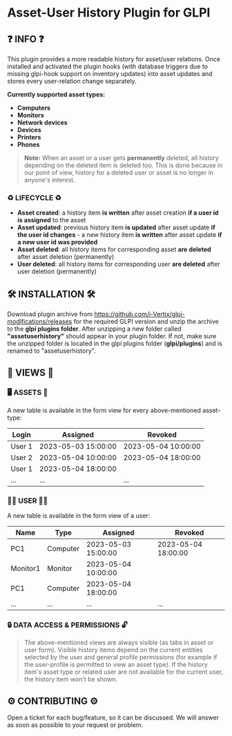 # Asset-User History Plugin for GLPI

## ❓ INFO ❓

This plugin provides a more readable history for asset/user relations.
Once installed and activated the plugin hooks (with database triggers due to missing glpi-hook support on inventory updates) into asset updates and stores every user-relation change separately.

**Currently supported asset types:**

* **Computers**
* **Monitors**
* **Network devices**
* **Devices**
* **Printers**
* **Phones**

> **Note:**
> When an asset or a user gets **permanently** deleted, all history depending on the deleted item is deleted too.
> This is done because in our point of view, history for a deleted user or asset is no longer in anyone's interest.

### ♻️ LIFECYCLE ♻️

* **Asset created**: a history item **is written** after asset creation **if a user id is assigned** to the asset
* **Asset updated**: previous history item **is updated** after asset update **if the user id changes** - a new history
  item **is written** after asset update **if a new user id was provided**
* **Asset deleted**: all history items for corresponding asset **are deleted** after asset deletion (permanently)
* **User deleted**: all history items for corresponding user **are deleted** after user deletion (permanently)

## 🛠️ INSTALLATION 🛠️

Download plugin archive from https://github.com/i-Vertix/glpi-modifications/releases for the required GLPI version and
unzip the archive to the **glpi plugins folder**. After unzipping a new folder called **"assetuserhistory"** should
appear in your plugin folder.
If not, make sure the unzipped folder is located in the glpi plugins folder (**glpi/plugins**) and is renamed to
"assetuserhistory".

## 🔎 VIEWS 🔎

### 🖥️ ASSETS 📱

A new table is available in the form view for every above-mentioned asset-type:

| Login  	 | Assigned            	 | Revoked             	 |
|----------|-----------------------|-----------------------|
| User 1 	 | 2023-05-03 15:00:00 	 | 2023-05-04 10:00:00 	 |
| User 2 	 | 2023-05-04 10:00:00 	 | 2023-05-04 18:00:00 	 |
| User 1 	 | 2023-05-04 18:00:00 	 | 	                     |
| ...      | ...                   | ...                   |

### 🙋‍♂️ USER 🙋‍♀️

A new table is available in the form view of a user:

| Name     	 | Type     	 | Assigned            	 | Revoked             	 |
|------------|------------|-----------------------|-----------------------|
| PC1      	 | Computer 	 | 2023-05-03 15:00:00 	 | 2023-05-04 18:00:00 	 |
| Monitor1 	 | Monitor  	 | 2023-05-04 10:00:00 	 | 	                     |
| PC1      	 | Computer 	 | 2023-05-04 18:00:00 	 | 	                     |
| ...        | ...        | ...                   | ...                   |

### 🔒 DATA ACCESS & PERMISSIONS 🔓

> The above-mentioned views are always visible (as tabs in asset or user form). Visible history items depend on the
> current entities selected by the user and general profile permissions (for example if the user-profile is permitted to
> view an asset type). If the history item's asset type or related user are not available for the current user, the
> history item won't be shown.

## ⚙️ CONTRIBUTING ⚙️

Open a ticket for each bug/feature, so it can be discussed.
We will answer as soon as possible to your request or problem.
